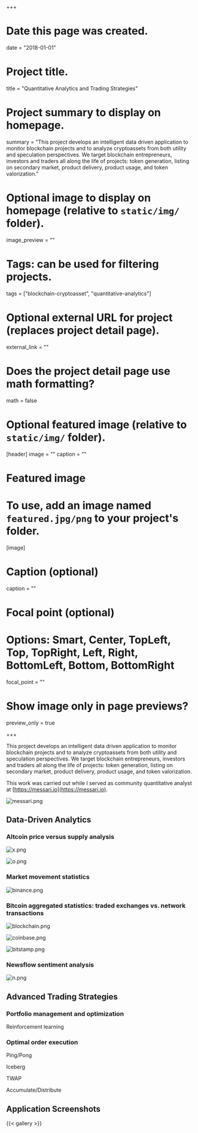 +++
# Date this page was created.
date = "2018-01-01"

# Project title.
title = "Quantitative Analytics and Trading Strategies"

# Project summary to display on homepage.
summary = "This project develops an intelligent data driven application to monitor blockchain projects and to analyze cryptoassets from both utility and speculation perspectives. We target blockchain entrepreneurs, investors and traders all along the life of projects: token generation, listing on secondary market, product delivery, product usage, and token valorization."

# Optional image to display on homepage (relative to `static/img/` folder).
image_preview = ""

# Tags: can be used for filtering projects.
tags = ["blockchain-cryptoasset", "quantitative-analytics"]

# Optional external URL for project (replaces project detail page).
external_link = ""

# Does the project detail page use math formatting?
math = false

# Optional featured image (relative to `static/img/` folder).
[header]
image = ""
caption = ""

# Featured image
# To use, add an image named `featured.jpg/png` to your project's folder. 
[image]
  # Caption (optional)
  caption = ""

  # Focal point (optional)
  # Options: Smart, Center, TopLeft, Top, TopRight, Left, Right, BottomLeft, Bottom, BottomRight
  focal_point = ""

  # Show image only in page previews?
  preview_only = true

+++

This project develops an intelligent data driven application to monitor blockchain projects and to analyze cryptoassets from both utility and speculation perspectives. We target blockchain entrepreneurs, investors and traders all along the life of projects: token generation, listing on secondary market, product delivery, product usage, and token valorization.

This work was carried out while I served as community quantitative analyst at [https://messari.io](https://messari.io).

![messari.png](messari.png)

## Data-Driven Analytics

### Altcoin price versus supply analysis

![x.png](x.png)

![o.png](o.png)

### Market movement statistics

![binance.png](binance.png)

### Bitcoin aggregated statistics: traded exchanges vs. network transactions

![blockchain.png](blockchain.png)

![coinbase.png](coinbase.png)

![bitstamp.png](bitstamp.png)

### Newsflow sentiment analysis

![n.png](n.png)

## Advanced Trading Strategies

### Portfolio management and optimization

Reinforcement learning

### Optimal order execution

Ping/Pong

Iceberg

TWAP

Accumulate/Distribute

## Application Screenshots

{{< gallery >}}

